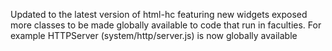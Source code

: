 Updated to the latest version of html-hc featuring new widgets
exposed more classes to be made globally available to code that run in faculties. For example HTTPServer (system/http/server.js) is now globally available